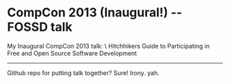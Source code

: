 CompCon 2013 (Inaugural!) -- FOSSD talk
=============

My Inaugural CompCon 2013 talk: \\
Hitchhikers Guide to Participating in Free and Open Source Software Development

---

Github repo for putting talk together? Sure! Irony. yah.
